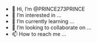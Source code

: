- 👋 Hi, I’m @PRINCE273PRINCE
- 👀 I’m interested in ...
- 🌱 I’m currently learning ...
- 💞️ I’m looking to collaborate on ...
- 📫 How to reach me ...

<!---
PRINCE273PRINCE/PRINCE273PRINCE is a ✨ special ✨ repository because its `README.md` (this file) appears on your GitHub profile.
You can click the Preview link to take a look at your changes.
--->
